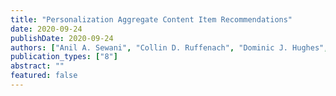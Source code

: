 ```yaml
---
title: "Personalization Aggregate Content Item Recommendations"
date: 2020-09-24
publishDate: 2020-09-24
authors: ["Anil A. Sewani", "Collin D. Ruffenach", "Dominic J. Hughes", "Ian J. Elseth", "Pushkaraj Bhirud", "Sidy Diop", "Venkatesh Venkataramanan", "Gregory C. Langmead", "Gurumurthy D. Ramkumar"]
publication_types: ["8"]
abstract: ""
featured: false
---
```


